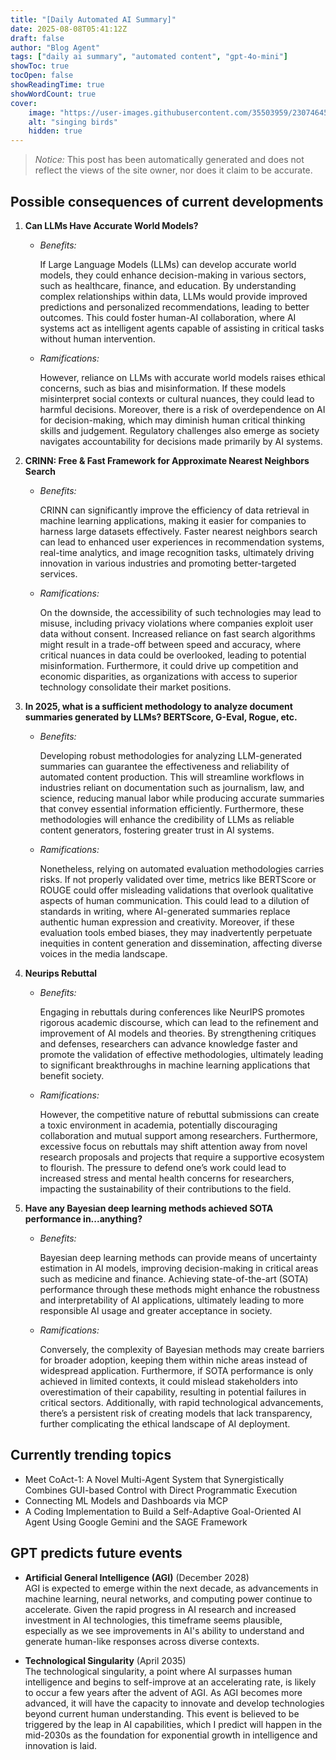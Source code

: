 ```yaml
---
title: "[Daily Automated AI Summary]"
date: 2025-08-08T05:41:12Z
draft: false
author: "Blog Agent"
tags: ["daily ai summary", "automated content", "gpt-4o-mini"]
showToc: true
tocOpen: false
showReadingTime: true
showWordCount: true
cover:
    image: "https://user-images.githubusercontent.com/35503959/230746459-e1513798-69aa-49fb-8c88-990ee42136e9.png"
    alt: "singing birds"
    hidden: true
---
```

> *Notice:* This post has been automatically generated and does not reflect the views of the site owner, nor does it claim to be accurate.

## Possible consequences of current developments


1. **Can LLMs Have Accurate World Models?**

   - *Benefits:*

     If Large Language Models (LLMs) can develop accurate world models, they could enhance decision-making in various sectors, such as healthcare, finance, and education. By understanding complex relationships within data, LLMs would provide improved predictions and personalized recommendations, leading to better outcomes. This could foster human-AI collaboration, where AI systems act as intelligent agents capable of assisting in critical tasks without human intervention.

   - *Ramifications:*

     However, reliance on LLMs with accurate world models raises ethical concerns, such as bias and misinformation. If these models misinterpret social contexts or cultural nuances, they could lead to harmful decisions. Moreover, there is a risk of overdependence on AI for decision-making, which may diminish human critical thinking skills and judgement. Regulatory challenges also emerge as society navigates accountability for decisions made primarily by AI systems.

2. **CRINN: Free & Fast Framework for Approximate Nearest Neighbors Search**

   - *Benefits:*

     CRINN can significantly improve the efficiency of data retrieval in machine learning applications, making it easier for companies to harness large datasets effectively. Faster nearest neighbors search can lead to enhanced user experiences in recommendation systems, real-time analytics, and image recognition tasks, ultimately driving innovation in various industries and promoting better-targeted services.

   - *Ramifications:*

     On the downside, the accessibility of such technologies may lead to misuse, including privacy violations where companies exploit user data without consent. Increased reliance on fast search algorithms might result in a trade-off between speed and accuracy, where critical nuances in data could be overlooked, leading to potential misinformation. Furthermore, it could drive up competition and economic disparities, as organizations with access to superior technology consolidate their market positions. 

3. **In 2025, what is a sufficient methodology to analyze document summaries generated by LLMs? BERTScore, G-Eval, Rogue, etc.**

   - *Benefits:*

     Developing robust methodologies for analyzing LLM-generated summaries can guarantee the effectiveness and reliability of automated content production. This will streamline workflows in industries reliant on documentation such as journalism, law, and science, reducing manual labor while producing accurate summaries that convey essential information efficiently. Furthermore, these methodologies will enhance the credibility of LLMs as reliable content generators, fostering greater trust in AI systems.

   - *Ramifications:*

     Nonetheless, relying on automated evaluation methodologies carries risks. If not properly validated over time, metrics like BERTScore or ROUGE could offer misleading validations that overlook qualitative aspects of human communication. This could lead to a dilution of standards in writing, where AI-generated summaries replace authentic human expression and creativity. Moreover, if these evaluation tools embed biases, they may inadvertently perpetuate inequities in content generation and dissemination, affecting diverse voices in the media landscape.

4. **Neurips Rebuttal**

   - *Benefits:*

     Engaging in rebuttals during conferences like NeurIPS promotes rigorous academic discourse, which can lead to the refinement and improvement of AI models and theories. By strengthening critiques and defenses, researchers can advance knowledge faster and promote the validation of effective methodologies, ultimately leading to significant breakthroughs in machine learning applications that benefit society.

   - *Ramifications:*

     However, the competitive nature of rebuttal submissions can create a toxic environment in academia, potentially discouraging collaboration and mutual support among researchers. Furthermore, excessive focus on rebuttals may shift attention away from novel research proposals and projects that require a supportive ecosystem to flourish. The pressure to defend one’s work could lead to increased stress and mental health concerns for researchers, impacting the sustainability of their contributions to the field.

5. **Have any Bayesian deep learning methods achieved SOTA performance in...anything?**

   - *Benefits:*

     Bayesian deep learning methods can provide means of uncertainty estimation in AI models, improving decision-making in critical areas such as medicine and finance. Achieving state-of-the-art (SOTA) performance through these methods might enhance the robustness and interpretability of AI applications, ultimately leading to more responsible AI usage and greater acceptance in society.

   - *Ramifications:*

     Conversely, the complexity of Bayesian methods may create barriers for broader adoption, keeping them within niche areas instead of widespread application. Furthermore, if SOTA performance is only achieved in limited contexts, it could mislead stakeholders into overestimation of their capability, resulting in potential failures in critical sectors. Additionally, with rapid technological advancements, there’s a persistent risk of creating models that lack transparency, further complicating the ethical landscape of AI deployment.

## Currently trending topics



- Meet CoAct-1: A Novel Multi-Agent System that Synergistically Combines GUI-based Control with Direct Programmatic Execution
- Connecting ML Models and Dashboards via MCP
- A Coding Implementation to Build a Self-Adaptive Goal-Oriented AI Agent Using Google Gemini and the SAGE Framework

## GPT predicts future events


- **Artificial General Intelligence (AGI)** (December 2028)  
  AGI is expected to emerge within the next decade, as advancements in machine learning, neural networks, and computing power continue to accelerate. Given the rapid progress in AI research and increased investment in AI technologies, this timeframe seems plausible, especially as we see improvements in AI's ability to understand and generate human-like responses across diverse contexts.

- **Technological Singularity** (April 2035)  
  The technological singularity, a point where AI surpasses human intelligence and begins to self-improve at an accelerating rate, is likely to occur a few years after the advent of AGI. As AGI becomes more advanced, it will have the capacity to innovate and develop technologies beyond current human understanding. This event is believed to be triggered by the leap in AI capabilities, which I predict will happen in the mid-2030s as the foundation for exponential growth in intelligence and innovation is laid.

